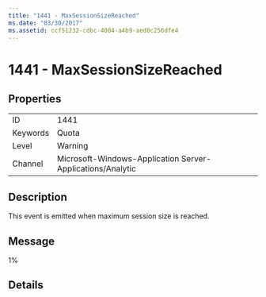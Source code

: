 ```yaml
---
title: "1441 - MaxSessionSizeReached"
ms.date: "03/30/2017"
ms.assetid: ccf51232-cdbc-4004-a4b9-aed0c256dfe4
---
```

# 1441 - MaxSessionSizeReached

## Properties  
  
|||  
|-|-|  
|ID|1441|  
|Keywords|Quota|  
|Level|Warning|  
|Channel|Microsoft-Windows-Application Server-Applications/Analytic|  
  
## Description  

 This event is emitted when maximum session size is reached.  
  
## Message  

 1%  
  
## Details
